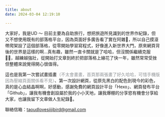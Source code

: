 ```yaml
---
title: about
date: 2024-03-04 12:19:10

---
```

大家好，我是UD ～
目前主要為自助旅行，想把旅遊所見識到的世界作紀錄，但又不想使用既有的部落格平台，因為頁面好多廣告看了實在阿雜🤯，所以自己摸滾帶爬架設了這個部落格，從零開始學習寫程式，好像進入新世界大門，原來網頁背後的世界是這樣的啊...真有趣，雖然一直卡關就是了哈哈，但沒關係繼續克服💪🏼，越練越強壯，從開始打文章到終於把部落格上線花了快一年，雖然常常受挫但整體來說覺得開心很值得。

這也是我第一次嘗試畫插畫<font color=#909497>（不太會畫畫，首頁那兩張畫了好久哈哈，可惜手機版因為壓縮頁面關係看不見）</font>、第一次設計網頁，從原先黑白的配色到現今的彩色，真的是心血結晶啊啊，好感動，感謝免費的網頁設計平台「Hexo」、網頁發布平台「Github」，讓我有機會創設屬於我的小小天地，讓我爆棚的分享慾有機會分享給大家，也讓我留下文章做人生紀錄🫶。


聯絡信箱：taoudlovesjijibird@gmail.com